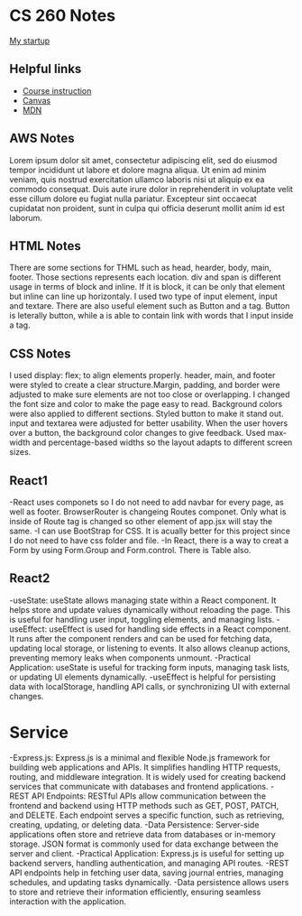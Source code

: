 # CS 260 Notes

[My startup](https://simon.cs260.click)

## Helpful links

- [Course instruction](https://github.com/webprogramming260)
- [Canvas](https://byu.instructure.com)
- [MDN](https://developer.mozilla.org)

## AWS Notes

Lorem ipsum dolor sit amet, consectetur adipiscing elit, sed do eiusmod tempor incididunt ut labore et dolore magna aliqua. Ut enim ad minim veniam, quis nostrud exercitation ullamco laboris nisi ut aliquip ex ea commodo consequat. Duis aute irure dolor in reprehenderit in voluptate velit esse cillum dolore eu fugiat nulla pariatur. Excepteur sint occaecat cupidatat non proident, sunt in culpa qui officia deserunt mollit anim id est laborum.

## HTML Notes

There are some sections for THML such as head, hearder, body, main, footer. Those sections represents each location. 
div and span is different usage in terms of block and inline. If it is block, it can be only that element but inline can line up horizontaly. 
I used two type of input element, input and textare. 
There are also useful element such as Button and a tag. Button is leterally button, while a is able to contain link with words that I input inside a tag.


## CSS Notes
I used display: flex; to align elements properly. header, main, and footer were styled to create a clear structure.Margin, padding, and border were adjusted to make sure elements are not too close or overlapping.
I changed the font size and color to make the page easy to read. Background colors were also applied to different sections.
Styled button to make it stand out. input and textarea were adjusted for better usability.
When the user hovers over a button, the background color changes to give feedback.
Used max-width and percentage-based widths so the layout adapts to different screen sizes.

## React1
-React uses componets so I do not need to add navbar for every page, as well as footer. BrowserRouter is changeing Routes componet. Only what is inside of Route tag is changed so other element of app.jsx will stay the same. 
-I can use BootStrap for CSS. It is acually better for this project since I do not need to have css folder and file. 
-In React, there is a way to creat a Form by using Form.Group and Form.control. There is Table also.

## React2
-useState: useState allows managing state within a React component. It helps store and update values dynamically without reloading the page. This is useful for handling user input, toggling elements, and managing lists.
-useEffect: useEffect is used for handling side effects in a React component. It runs after the component renders and can be used for fetching data, updating local storage, or listening to events. It also allows cleanup actions, preventing memory leaks when components unmount.
-Practical Application: useState is useful for tracking form inputs, managing task lists, or updating UI elements dynamically.
-useEffect is helpful for persisting data with localStorage, handling API calls, or synchronizing UI with external changes.

# Service
-Express.js: Express.js is a minimal and flexible Node.js framework for building web applications and APIs. It simplifies handling HTTP requests, routing, and middleware integration. It is widely used for creating backend services that communicate with databases and frontend applications.
-REST API Endpoints: RESTful APIs allow communication between the frontend and backend using HTTP methods such as GET, POST, PATCH, and DELETE. Each endpoint serves a specific function, such as retrieving, creating, updating, or deleting data.
-Data Persistence: Server-side applications often store and retrieve data from databases or in-memory storage. JSON format is commonly used for data exchange between the server and client.
-Practical Application: Express.js is useful for setting up backend servers, handling authentication, and managing API routes.
-REST API endpoints help in fetching user data, saving journal entries, managing schedules, and updating tasks dynamically.
-Data persistence allows users to store and retrieve their information efficiently, ensuring seamless interaction with the application.